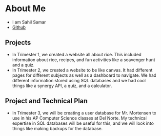 
# About Me

- I am Sahil Samar
- [Github](https://github.com/AD1616)

## Projects

- In Trimester 1, we created a website all about rice. This included information about rice, recipes, and fun activities like a scavenger hunt and a quiz.
- In Trimester 2, we created a website to be like canvas. It had different pages for different subjects as well as a dashboard to navigate. We had different information stored using SQL databases and we had cool things like a synergy API, a quiz, and a calculator. 

## Project and Technical Plan

- In Trimester 3, we will be creating a user database for Mr. Mortensen to use in his AP Computer Science classes at Del Norte. My technical expertise in SQL databases will be useful for this, and we will look into things like making backups for the database. 
